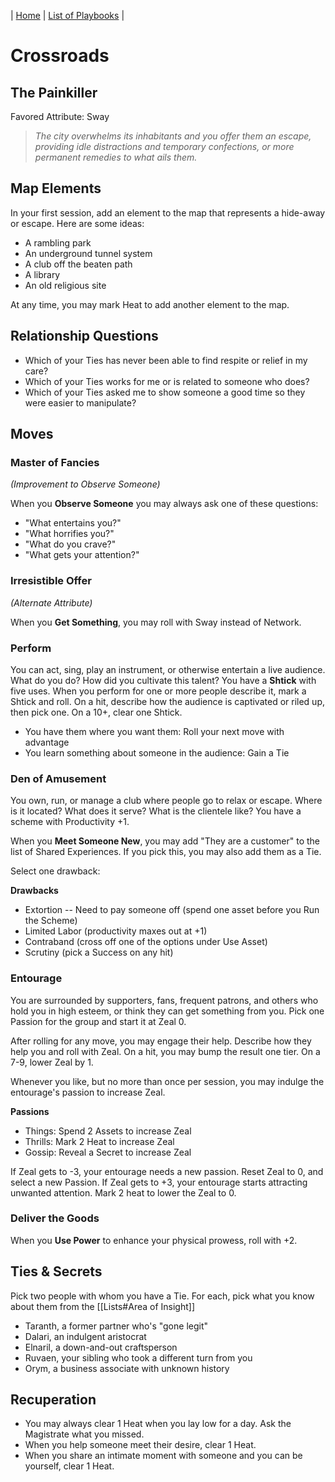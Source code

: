 | [Home](../index.md) | [List of Playbooks](Overview.md) |

# Crossroads
## The Painkiller
Favored Attribute: Sway

>*The city overwhelms its inhabitants and you offer them an escape, providing idle distractions and temporary confections, or more permanent remedies to what ails them.*

## Map Elements
In your first session, add an element to the map that represents a hide-away or escape. Here are some ideas:

- A rambling park
- An underground tunnel system
- A club off the beaten path 
- A library
- An old religious site

At any time, you may mark Heat to add another element to the map.

## Relationship Questions
* Which of your Ties has never been able to find respite or relief in my care?
* Which of your Ties works for me or is related to someone who does?
* Which of your Ties asked me to show someone a good time so they were easier to manipulate?


## Moves

### Master of Fancies
*(Improvement to Observe Someone)*

When you **Observe Someone** you may always ask one of these questions:

- "What entertains you?"
- "What horrifies you?"
- "What do you crave?"
- "What gets your attention?"

### Irresistible Offer
*(Alternate Attribute)*

When you **Get Something**, you may roll with Sway instead of Network.

### Perform
You can act, sing, play an instrument, or otherwise entertain a live audience. What do you do? How did you cultivate this talent? You have a **Shtick** with five uses. When you perform for one or more people describe it, mark a Shtick and roll. On a hit, describe how the audience is captivated or riled up, then pick one. On a 10+, clear one Shtick.
- You have them where you want them: Roll your next move with advantage
- You learn something about someone in the audience: Gain a Tie

 
### Den of Amusement
You own, run, or manage a club where people go to relax or escape. Where is it located? What does it serve? What is the clientele like? You have a scheme with Productivity +1.

When you **Meet Someone New**, you may add "They are a customer" to the list of Shared Experiences. If you pick this, you may also add them as a Tie.

Select one drawback:

**Drawbacks**
- Extortion -- Need to pay someone off (spend one asset before you Run the Scheme)
- Limited Labor (productivity maxes out at +1)
- Contraband (cross off one of the options under Use Asset)
- Scrutiny (pick a Success on any hit)

### Entourage
You are surrounded by supporters, fans, frequent patrons, and others who hold you in high esteem, or think they can get something from you. Pick one Passion for the group and start it at Zeal 0. 

After rolling for any move, you may engage their help. Describe how they help you and roll with Zeal. On a hit, you may bump the result one tier. On a 7-9, lower Zeal by 1.

Whenever you like, but no more than once per session, you may indulge the entourage's passion to increase Zeal.

**Passions**
- Things: Spend 2 Assets to increase Zeal
- Thrills: Mark 2 Heat to increase Zeal
- Gossip: Reveal a Secret to increase Zeal

If Zeal gets to -3, your entourage needs a new passion. Reset Zeal to 0, and select a new Passion.
If Zeal gets to +3, your entourage starts attracting unwanted attention. Mark 2 heat to lower the Zeal to 0.



### Deliver the Goods
When you **Use Power** to enhance your physical prowess, roll with +2.

## Ties & Secrets
Pick two people with whom you have a Tie. For each, pick what you know about them from the [[Lists#Area of Insight]]

- Taranth, a former partner who's "gone legit"
- Dalari, an indulgent aristocrat
- Elnaril, a down-and-out craftsperson
- Ruvaen, your sibling who took a different turn from you
- Orym, a business associate with unknown history

## Recuperation
- You may always clear 1 Heat when you lay low for a day. Ask the Magistrate what you missed.
- When you help someone meet their desire, clear 1 Heat.
- When you share an intimate moment with someone and you can be yourself, clear 1 Heat.